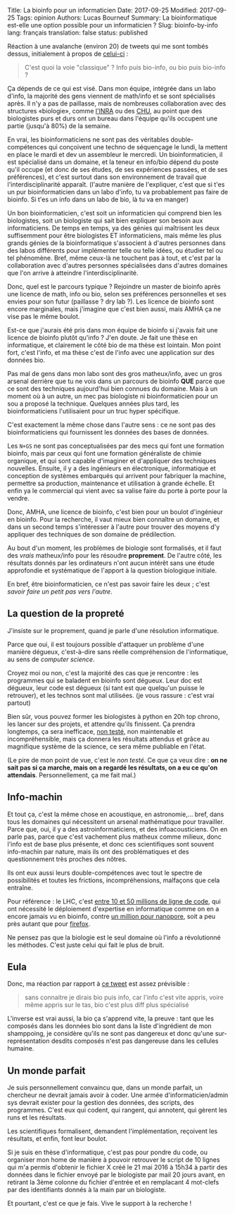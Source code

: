 Title: La bioinfo pour un informaticien
Date: 2017-09-25
Modified: 2017-09-25
Tags: opinion
Authors: Lucas Bourneuf
Summary: La bioinformatique est-elle une option possible pour un informaticien ?
Slug: bioinfo-by-info
lang: français
translation: false
status: published

Réaction à une avalanche (environ 20) de tweets qui me sont tombés dessus, initialement à propos de [celui-ci](https://twitter.com/TomCornebize/status/890535770339069952) :

> C'est quoi la voie "classique" ? Info puis bio-info, ou bio puis bio-info ?

Ça dépends de ce qui est visé.
Dans mon équipe, intégrée dans un labo d'info, la majorité des gens viennent de math/info
et se sont spécialisés après.
Il n'y a pas de paillasse, mais de nombreuses collaboration avec des structures «biologie»,
comme [l'INRA](https://fr.wikipedia.org/wiki/Institut%20national%20de%20la%20recherche%20agronomique)
ou des [CHU](https://fr.wikipedia.org/wiki/Centre%20hospitalier%20universitaire),
au point que des biologistes purs et durs ont un bureau dans l'équipe qu'ils occupent
une partie (jusqu'à 80%) de la semaine.

En vrai, les bioinformaticiens ne sont pas des véritables double-compétences
qui conçoivent une techno de séquençage le lundi,
la mettent en place le mardi et dev un assembleur le mercredi.
Un bioinformaticien, il est spécialisé dans un domaine,
et la teneur en info/bio dépend du poste qu'il occupe (et donc de ses études,
de ses expériences passées, et de ses préférences),
et c'est surtout dans son environnement de travail que l'interdisciplinarité apparaît.
(l'autre manière de l'expliquer, c'est que si t'es un pur bioinformaticien dans un labo d'info,
tu va probablement pas faire de bioinfo. Si t'es un info dans un labo de bio, là tu va en manger)

Un bon bioinformaticien, c'est soit un informaticien qui comprend bien les biologistes,
soit un biologiste qui sait bien expliquer son besoin aux informaticiens.
De temps en temps, ya des génies qui maîtrisent les deux suffisemment pour être
biologistes ET informaticiens, mais même les plus grands génies de la bioinformatique
s'associent à d'autres personnes dans des labos différents pour implémenter
telle ou telle idées, ou étudier tel ou tel phénomène.
Bref, même ceux-là ne touchent pas à tout, et c'est par la collaboration avec d'autres
personnes spécialisées dans d'autres domaines que l'on arrive à atteindre l'interdisciplinarité.
<!-- l'informatique: *ne pas réinventer la roue* et *apprendre les concepts, pas les technos*. -->

Donc, quel est le parcours typique ?
Rejoindre un master de bioinfo après une licence de math, info ou bio,
selon ses préférences personnelles et ses envies pour son futur (paillasse ? dry lab ?).
Les licence de bioinfo sont encore marginales, mais j'imagine que c'est bien aussi,
mais AMHA ça ne vise pas le même boulot.

Est-ce que j'aurais été pris dans mon équipe de bioinfo si j'avais fait
une licence de bioinfo plutôt qu'info ?
J'en doute. Je fait une thèse en informatique, et clairement le côté bio de ma thèse est lointain.
Mon point fort, c'est l'info, et ma thèse c'est de l'info avec une application sur des données bio.

Pas mal de gens dans mon labo sont des gros matheux/info, avec un gros arsenal derrière
que tu ne vois dans un parcours de bioinfo __QUE__ parce que ce sont des techniques
aujourd'hui bien connues du domaine.
Mais à un moment où à un autre, un mec pas biologiste ni bioinformaticien pour un sou
a proposé la technique.
Quelques années plus tard, les bioinformaticiens l'utilisaient pour un truc hyper spécifique.

C'est exactement la même chose dans l'autre sens : ce ne sont pas des bioinformaticiens
qui fournissent les données des bases de données.


Les `N+GS` ne sont pas conceptualisées par des mecs qui font une formation bioinfo,
mais par ceux qui font une formation généraliste de chimie organique,
et qui sont capable d'imaginer et d'appliquer des techniques nouvelles.
Ensuite, il y a des ingénieurs en électronique, informatique et conception de systèmes embarqués
qui arrivent pour fabriquer la machine, permettre sa production, maintenance et utilisation
à grande échelle.
Et enfin ya le commercial qui vient avec sa valise faire du porte à porte pour la vendre.

Donc, AMHA, une licence de bioinfo, c'est bien pour un boulot d'ingénieur en bioinfo.
Pour la recherche, il vaut mieux bien connaître un domaine, et dans un second temps s'intéresser
à l'autre pour trouver des moyens d'y appliquer des techniques de son domaine de prédilection.

Au bout d'un moment, les problèmes de biologie sont formalisés,
et il faut des *vrais* matheux/info pour les résoudre __proprement__.
De l'autre côté, les résultats donnés par les ordinateurs n'ont aucun intérêt
sans une étude approfondie et systématique de l'apport à la question biologique initiale.

En bref, être bioinformaticien, ce n'est pas savoir faire les deux ;
c'est *savoir faire un petit pas vers l'autre*.


## La question de la propreté
J'insiste sur le proprement, quand je parle d'une résolution informatique.

Parce que oui, il est toujours possible d'attaquer un problème d'une manière dégueux,
c'est-à-dire sans réelle compréhension de l'informatique, au sens de *computer science*.

Croyez moi ou non, c'est la majorité des cas que je rencontre :
les programmes qui se baladent en bioinfo sont dégueux.
Leur doc est dégueux, leur code est dégueux (si tant est que quelqu'un puisse le retrouver),
et les technos sont mal utilisées.
(je vous rassure : c'est vrai partout)

Bien sûr, vous pouvez former les biologistes à python en 20h top chrono,
les lancer sur des projets, et attendre qu'ils finissent.
Ça prendra longtemps, ça sera inefficace, [non testé](https://blog.codinghorror.com/assets/images/codinghorror-app-icon.png?v=d0f5f84b2b), non maintenable et incompréhensible,
mais ça donnera les résultats attendus et grâce au magnifique système de la science,
ce sera même publiable en l'état.

(Le pire de mon point de vue, c'est le *non testé*. Ce que ça veux dire :
__on ne sait pas si ça marche, mais on a regardé les résultats, on a eu ce qu'on attendais__.
Personnellement, ça me fait mal.)


## Info-machin
Et tout ça, c'est la même chose en acoustique, en astronomie,…
bref, dans tous les domaines qui nécessitent un arsenal mathématique pour travailler.
Parce que, oui, il y a des astroinformaticiens, et des infoacousticiens.
On en parle pas, parce que c'est vachement plus matheux comme milieux,
donc l'info est de base plus présente,
et donc ces scientifiques sont souvent info-machin par nature, mais ils ont des problématiques
et des questionnement très proches des nôtres.

Ils ont eux aussi leurs double-compétences avec tout le spectre de possibilités
et toutes les frictions, incompréhensions, malfaçons que cela entraîne.

Pour référence : le LHC, c'est [entre 10 et 50 millions de ligne de code](https://www.youtube.com/watch?v=BYAWgEVflUY), qui ont nécessité le déploiement d'expertise en informatique
comme on en a encore jamais vu en bioinfo, contre [un million pour nanopore](https://github.com/mitenjain/nanopore), soit a peu près autant que pour [firefox](https://i.blogs.es/f58e02/1276_lines_of_code2/original.png).

Ne pensez pas que la biologie est le seul domaine où l'info a révolutionné les méthodes.
C'est juste celui qui fait le plus de bruit.


## Eula
Donc, ma réaction par rapport à [ce tweet](https://twitter.com/sardinimouspip/status/890539014243184640) est assez prévisible :

> sans connaitre je dirais bio puis info, car l'info c'est vite appris, voire même appris sur le tas, bio c'est plus diff plus spécialisé

L'inverse est vrai aussi, la bio ça s'apprend vite, la preuve : tant que les composés
dans les données bio sont dans la liste d'ingrédient de mon shamppoing,
je considère qu'ils ne sont pas dangereux
et donc qu'une sur-représentation desdits composés n'est pas dangereuse dans les cellules humaine.



## Un monde parfait
Je suis personnellement convaincu que, dans un monde parfait, un chercheur ne devrait jamais
avoir à coder. Une armée d'informaticien/admin sys devrait exister pour la gestion des données,
des scripts, des programmes. C'est eux qui codent, qui rangent, qui annotent,
qui gèrent les runs et les résultats.

Les scientifiques formalisent, demandent l'implémentation, reçoivent les résultats,
et enfin, font leur boulot.

Si je suis en thèse d'informatique, c'est pas pour pondre du code, ou organiser
mon home de manière à pouvoir retrouver le script de 10 lignes qui m'a permis d'obtenir
le fichier X créé le 21 mai 2016 à 15h34 à partir des données dans le fichier envoyé
par le biologiste par mail 20 jours avant, en retirant la 3ème colonne du fichier
d'entrée et en remplacant 4 mot-clefs par des identifiants donnés à la main par un biologiste.

Et pourtant, c'est ce que je fais.
Vive le support à la recherche !

